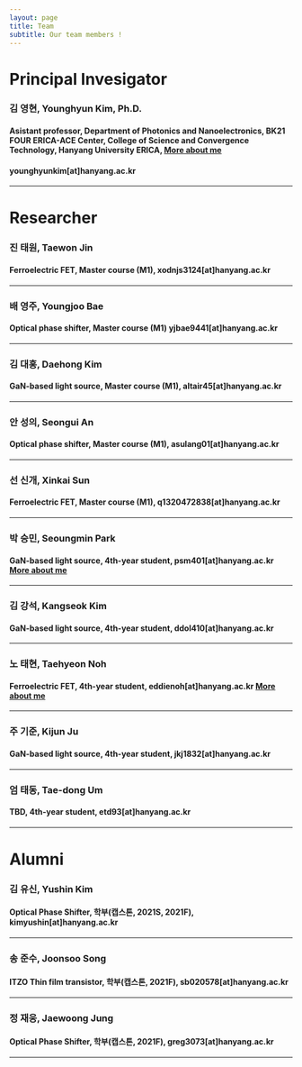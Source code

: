 ```yaml
---
layout: page
title: Team
subtitle: Our team members !
---
```


# Principal Invesigator

### 김 영현, Younghyun Kim, Ph.D.
#### Asistant professor, Department of Photonics and Nanoelectronics, BK21 FOUR ERICA-ACE Center, College of Science and Convergence Technology, Hanyang University ERICA, [More about me](https://yh2424.github.io/people/younghyunkim) 
#### younghyunkim[at]hanyang.ac.kr

---
<!--- 
| ![image](https://user-images.githubusercontent.com/32427749/127579757-95fe1d97-7820-4485-acfe-42483abd727e.png) | 김영현, Younghyun Kim, Ph.D. |
--->


# Researcher

### 진 태원, Taewon Jin
#### Ferroelectric FET, Master course (M1), xodnjs3124[at]hanyang.ac.kr
---

### 배 영주, Youngjoo Bae
#### Optical phase shifter, Master course (M1) yjbae9441[at]hanyang.ac.kr
---

### 김 대홍, Daehong Kim
#### GaN-based light source, Master course (M1), altair45[at]hanyang.ac.kr
---

### 안 성의, Seongui An
#### Optical phase shifter, Master course (M1), asulang01[at]hanyang.ac.kr
---

### 선 신개, Xinkai Sun
#### Ferroelectric FET, Master course (M1), q1320472838[at]hanyang.ac.kr
---

### 박 승민, Seoungmin Park
#### GaN-based light source, 4th-year student, psm401[at]hanyang.ac.kr [More about me](https://yh2424.github.io/people/seoungminpark)
---

### 김 강석, Kangseok Kim 
#### GaN-based light source, 4th-year student, ddol410[at]hanyang.ac.kr
---

### 노 태현, Taehyeon Noh
#### Ferroelectric FET, 4th-year student, eddienoh[at]hanyang.ac.kr [More about me](https://yh2424.github.io/people/NTH)  
---

### 주 기준, Kijun Ju
#### GaN-based light source, 4th-year student, jkj1832[at]hanyang.ac.kr
---

### 엄 태동, Tae-dong Um 
#### TBD, 4th-year student, etd93[at]hanyang.ac.kr
---


# Alumni

### 김 유신, Yushin Kim
#### Optical Phase Shifter, 학부(캡스톤, 2021S, 2021F), kimyushin[at]hanyang.ac.kr
---

### 송 준수, Joonsoo Song
#### ITZO Thin film transistor, 학부(캡스톤, 2021F), sb020578[at]hanyang.ac.kr
---

### 정 재웅, Jaewoong Jung
#### Optical Phase Shifter, 학부(캡스톤, 2021F), greg3073[at]hanyang.ac.kr
---